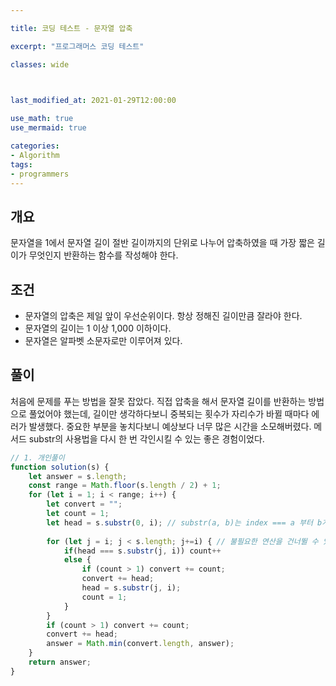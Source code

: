 ```yaml
---

title: 코딩 테스트 - 문자열 압축

excerpt: "프로그래머스 코딩 테스트"

classes: wide

  

last_modified_at: 2021-01-29T12:00:00

use_math: true
use_mermaid: true

categories:
- Algorithm
tags:
- programmers
---
```

## 개요
문자열을 1에서 문자열 길이 절반 길이까지의 단위로 나누어 압축하였을 때 가장 짧은 길이가 무엇인지 반환하는 함수를 작성해야 한다.

## 조건
* 문자열의 압축은 제일 앞이 우선순위이다. 항상 정해진 길이만큼 잘라야 한다.
* 문자열의 길이는 1 이상 1,000 이하이다. 
* 문자열은 알파벳 소문자로만 이루어져 있다.

## 풀이
처음에 문제를 푸는 방법을 잘못 잡았다. 직접 압축을 해서 문자열 길이를 반환하는 방법으로 풀었어야 했는데, 길이만 생각하다보니 중복되는 횟수가 자리수가 바뀔 때마다 에러가 발생했다. 중요한 부분을 놓치다보니 예상보다 너무 많은 시간을 소모해버렸다. 메서드 substr의 사용법을 다시 한 번 각인시킬 수 있는 좋은 경험이었다.

```js
// 1. 개인풀이
function solution(s) {
    let answer = s.length;
    const range = Math.floor(s.length / 2) + 1;
    for (let i = 1; i < range; i++) {
        let convert = "";
        let count = 1;
        let head = s.substr(0, i); // substr(a, b)는 index === a 부터 b개 만큼 잘라낸다.
        
        for (let j = i; j < s.length; j+=i) { // 불필요한 연산을 건너뛸 수 있다.
            if(head === s.substr(j, i)) count++
            else {
                if (count > 1) convert += count;
                convert += head;
                head = s.substr(j, i);
                count = 1;
            }
        }
        if (count > 1) convert += count;
        convert += head;
        answer = Math.min(convert.length, answer);
    }
    return answer;
}
````